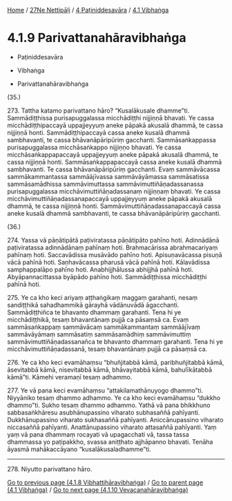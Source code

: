
[Home](/) / [27Ne Nettipāḷi](../...md) / [4 Paṭiniddesavāra](...md) / [4.1 Vibhaṅga](../27Ne/4/4.1.md)

# 4.1.9 Parivattanahāravibhaṅga

* Paṭiniddesavāra

* Vibhaṅga

* Parivattanahāravibhaṅga

(35.)

273\. Tattha katamo parivattano hāro? “Kusalākusale dhamme”ti. Sammādiṭṭhissa purisapuggalassa micchādiṭṭhi nijjiṇṇā bhavati. Ye cassa micchādiṭṭhipaccayā uppajjeyyuṃ aneke pāpakā akusalā dhammā, te cassa nijjiṇṇā honti. Sammādiṭṭhipaccayā cassa aneke kusalā dhammā sambhavanti, te cassa bhāvanāpāripūriṃ gacchanti. Sammāsaṅkappassa purisapuggalassa micchāsaṅkappo nijjiṇṇo bhavati. Ye cassa micchāsaṅkappapaccayā uppajjeyyuṃ aneke pāpakā akusalā dhammā, te cassa nijjiṇṇā honti. Sammāsaṅkappapaccayā cassa aneke kusalā dhammā sambhavanti. Te cassa bhāvanāpāripūriṃ gacchanti. Evaṃ sammāvācassa sammākammantassa sammāājīvassa sammāvāyāmassa sammāsatissa sammāsamādhissa sammāvimuttassa sammāvimuttiñāṇadassanassa purisapuggalassa micchāvimuttiñāṇadassanaṃ nijjiṇṇaṃ bhavati. Ye cassa micchāvimuttiñāṇadassanapaccayā uppajjeyyuṃ aneke pāpakā akusalā dhammā, te cassa nijjiṇṇā honti. Sammāvimuttiñāṇadassanapaccayā cassa aneke kusalā dhammā sambhavanti, te cassa bhāvanāpāripūriṃ gacchanti.

(36.)

274\. Yassa vā pāṇātipātā paṭiviratassa pāṇātipāto pahīno hoti. Adinnādānā paṭiviratassa adinnādānaṃ pahīnaṃ hoti. Brahmacārissa abrahmacariyaṃ pahīnaṃ hoti. Saccavādissa musāvādo pahīno hoti. Apisuṇavācassa pisuṇā vācā pahīnā hoti. Saṇhavācassa pharusā vācā pahīnā hoti. Kālavādissa samphappalāpo pahīno hoti. Anabhijjhālussa abhijjhā pahīnā hoti. Abyāpannacittassa byāpādo pahīno hoti. Sammādiṭṭhissa micchādiṭṭhi pahīnā hoti.

275\. Ye ca kho keci ariyaṃ aṭṭhaṅgikaṃ maggaṃ garahanti, nesaṃ sandiṭṭhikā sahadhammikā gārayhā vādānuvādā āgacchanti. Sammādiṭṭhiñca te bhavanto dhammaṃ garahanti. Tena hi ye micchādiṭṭhikā, tesaṃ bhavantānaṃ pujjā ca pāsaṃsā ca. Evaṃ sammāsaṅkappaṃ sammāvācaṃ sammākammantaṃ sammāājīvaṃ sammāvāyāmaṃ sammāsatiṃ sammāsamādhiṃ sammāvimuttiṃ sammāvimuttiñāṇadassanañca te bhavanto dhammaṃ garahanti. Tena hi ye micchāvimuttiñāṇadassanā, tesaṃ bhavantānaṃ pujjā ca pāsaṃsā ca.

276\. Ye ca kho keci evamāhaṃsu “bhuñjitabbā kāmā, paribhuñjitabbā kāmā, āsevitabbā kāmā, nisevitabbā kāmā, bhāvayitabbā kāmā, bahulīkātabbā kāmā”ti. Kāmehi veramaṇī tesaṃ adhammo.

277\. Ye vā pana keci evamāhaṃsu “attakilamathānuyogo dhammo”ti. Niyyāniko tesaṃ dhammo adhammo. Ye ca kho keci evamāhaṃsu “dukkho dhammo”ti. Sukho tesaṃ dhammo adhammo. Yathā vā pana bhikkhuno sabbasaṅkhāresu asubhānupassino viharato subhasaññā pahīyanti. Dukkhānupassino viharato sukhasaññā pahīyanti. Aniccānupassino viharato niccasaññā pahīyanti. Anattānupassino viharato attasaññā pahīyanti. Yaṃ yaṃ vā pana dhammaṃ rocayati vā upagacchati vā, tassa tassa dhammassa yo paṭipakkho, svassa aniṭṭhato ajjhāpanno bhavati. Tenāha āyasmā mahākaccāyano “kusalākusaladhamme”ti.

---

278\. Niyutto parivattano hāro.



[Go to previous page (4.1.8 Vibhattihāravibhaṅga)](4.1.8.md) / [Go to parent page (4.1 Vibhaṅga)](../27Ne/4/4.1.md) / [Go to next page (4.1.10 Vevacanahāravibhaṅga)](4.1.10.md)


